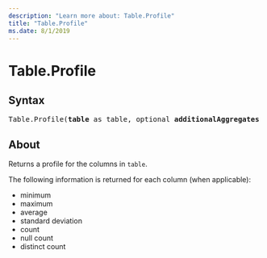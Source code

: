 ```yaml
---
description: "Learn more about: Table.Profile"
title: "Table.Profile"
ms.date: 8/1/2019
---
```

# Table.Profile

## Syntax

<pre>
Table.Profile(<b>table</b> as table, optional <b>additionalAggregates</b> as nullable list) as table
</pre>
  
## About  
<p>Returns a profile for the columns in <code>table</code>.</p> <p>The following information is returned for each column (when applicable): <ul> <li>minimum</li> <li>maximum</li> <li>average</li> <li>standard deviation</li> <li>count</li> <li>null count</li> <li>distinct count</li> </ul> </p>
